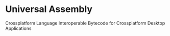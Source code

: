 # Universal Assembly
Crossplatform Language Interoperable Bytecode for Crossplatform Desktop Applications
